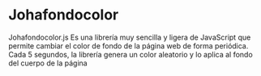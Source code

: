 # Johafondocolor
Johafondocolor.js Es una librería muy sencilla y ligera de JavaScript          que permite cambiar          el color de fondo de la página web de forma periódica. Cada 5 segundos, la librería           genera un color aleatorio y lo aplica al fondo del cuerpo de la página
